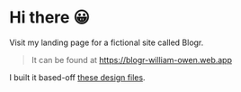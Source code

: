 # Hi there 😀

Visit my landing page for a fictional site called Blogr.

> It can be found at https://blogr-william-owen.web.app

I built it based-off [these design files](https://xd.adobe.com/view/fb548fbf-9add-44cc-af0b-5415d49f4d22-ae07/).
